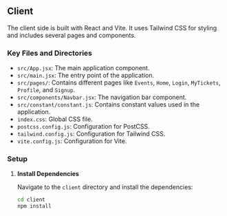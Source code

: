 ## Client

The client side is built with React and Vite. It uses Tailwind CSS for styling and includes several pages and components.

### Key Files and Directories

- `src/App.jsx`: The main application component.
- `src/main.jsx`: The entry point of the application.
- `src/pages/`: Contains different pages like `Events`, `Home`, `Login`, `MyTickets`, `Profile`, and `Signup`.
- `src/components/Navbar.jsx`: The navigation bar component.
- `src/constant/constant.js`: Contains constant values used in the application.
- `index.css`: Global CSS file.
- `postcss.config.js`: Configuration for PostCSS.
- `tailwind.config.js`: Configuration for Tailwind CSS.
- `vite.config.js`: Configuration for Vite.

### Setup

1. **Install Dependencies**

   Navigate to the `client` directory and install the dependencies:

   ```sh
   cd client
   npm install
   ```

